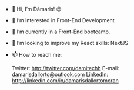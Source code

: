 - 👋 Hi, I’m Dámaris! 😊
- 👀 I’m interested in Front-End Development
- 🌱 I’m currently in a Front-End bootcamp. 
- 💞️ I’m looking to improve my React skills: NextJS
- 📫 How to reach me:

  Twitter: http://twitter.com/damitechh 
  E-mail: damarisdallorto@outlook.com
  LinkedIn: http://linkedin.com/in/damarisdallortomoran

<!---
damariis13/damariis13 is a ✨ special ✨ repository because its `README.md` (this file) appears on your GitHub profile.
You can click the Preview link to take a look at your changes.
--->
